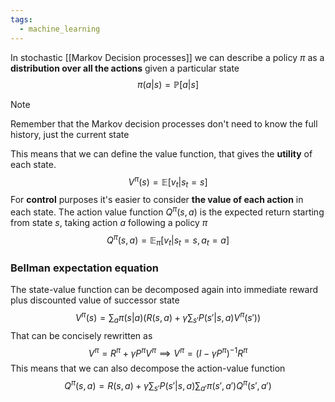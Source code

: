 ```yaml
---
tags:
  - machine_learning
---
```

In stochastic [[Markov Decision processes]] we can describe a policy $\pi$ as a **distribution over all the actions** given a particular state
$$
\pi(a | s) = \mathbb P[a|s]
$$
>[!Note]
>Remember that the Markov decision processes don't need to know the full history, just the current state

This means that we can define the value function, that gives the **utility** of each state.
$$
V^{\pi}(s) = \mathbb E[v_{t} | s_{t} = s]
$$
For **control** purposes it's easier to consider **the value of each action** in each state. The action value function $Q^{\pi}(s,a)$ is the expected return starting from state $s$, taking action $a$ following a policy $\pi$
$$
Q^{\pi}(s,a) = \mathbb E_{\pi}[v_{t} | s_{t} = s, a_{t} =a ]
$$
### Bellman expectation equation

The state-value function can be decomposed again into immediate reward plus discounted value of successor state
$$
V^{\pi}(s) = \sum_{a}\pi(s|a) \left( R(s,a) + \gamma \sum_{s'}P(s'|s,a) V^{\pi}(s') \right)
$$
That can be concisely rewritten as
$$
V^{\pi}  = R^{\pi} + \gamma P^{\pi}V^{\pi} \implies V^{\pi} = (I - \gamma P^{\pi})^{-1}R^{\pi}
$$
This means that we can also decompose the action-value function
$$
Q^{\pi}(s,a) = R(s,a) + \gamma \sum_{s'} P(s'|s,a)\sum_{a'}\pi(s',a')Q^{\pi}(s',a')
$$
